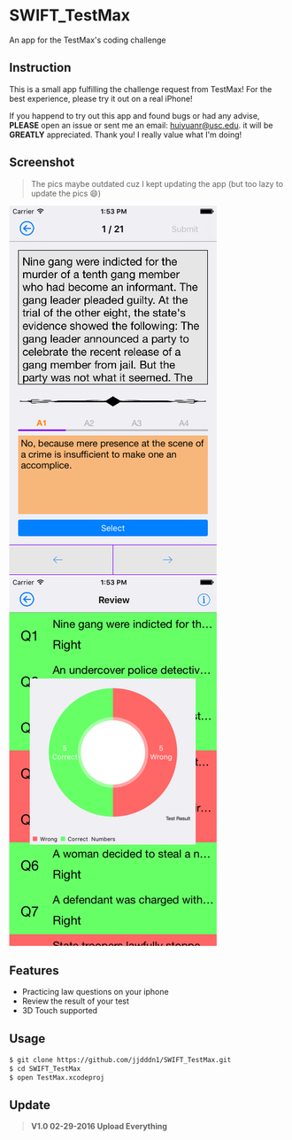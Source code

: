 # SWIFT_TestMax
An app for the TestMax's coding challenge

## Instruction 
This is a small app fulfilling the challenge request from TestMax! 
For the best experience, please try it out on a real iPhone!

If you happend to try out this app and found bugs or had any advise, **PLEASE** open an issue or sent me an email: huiyuanr@usc.edu. it will be **GREATLY** appreciated. Thank you! I really value what I'm doing!

## Screenshot
> The pics maybe outdated cuz I kept updating the app (but too lazy to update the pics 😄)

![image](https://github.com/jjdddn1/SWIFT_TestMax/blob/master/screenshot/0.png?raw=false)
![image](https://github.com/jjdddn1/SWIFT_TestMax/blob/master/Screenshot/1.png?raw=false)


## Features

* Practicing law questions on your iphone
* Review the result of your test
* 3D Touch supported
 
 
## Usage

```
$ git clone https://github.com/jjdddn1/SWIFT_TestMax.git
$ cd SWIFT_TestMax
$ open TestMax.xcodeproj
```


## Update
> **V1.0 02-29-2016 Upload Everything** 


